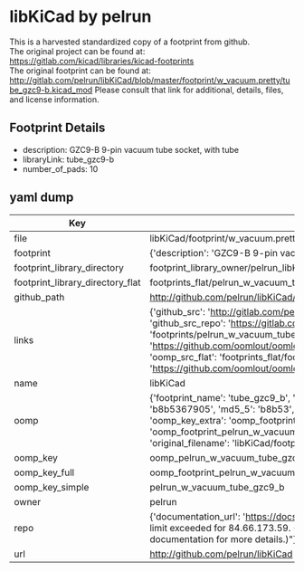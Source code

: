 # libKiCad by pelrun  
This is a harvested standardized copy of a footprint from github.  
The original project can be found at:  
https://gitlab.com/kicad/libraries/kicad-footprints  
The original footprint can be found at:
http://gitlab.com/pelrun/libKiCad/blob/master/footprint/w_vacuum.pretty/tube_gzc9-b.kicad_mod
Please consult that link for additional, details, files, and license information.  
## Footprint Details
* description: GZC9-B 9-pin vacuum tube socket, with tube  
* libraryLink: tube_gzc9-b  
* number_of_pads: 10  
## yaml dump  
| Key | Value |  
| --- | --- |  
| file | libKiCad/footprint/w_vacuum.pretty/tube_gzc9-b.kicad_mod |  
| footprint | {'description': 'GZC9-B 9-pin vacuum tube socket, with tube', 'libraryLink': 'tube_gzc9-b', 'number_of_pads': 10} |  
| footprint_library_directory | footprint_library_owner/pelrun_libKiCad |  
| footprint_library_directory_flat | footprints_flat/pelrun_w_vacuum_tube_gzc9_b/working |  
| github_path | http://github.com/pelrun/libKiCad/blob/master/footprint/w_vacuum.pretty/tube_gzc9-b.kicad_mod |  
| links | {'github_src': 'http://gitlab.com/pelrun/libKiCad/blob/master/footprint/w_vacuum.pretty/tube_gzc9-b.kicad_mod', 'github_src_repo': 'https://gitlab.com/kicad/libraries/kicad-footprints', 'oomp_bot': 'footprints/pelrun_w_vacuum_tube_gzc9_b/working', 'oomp_bot_github': 'https://github.com/oomlout/oomlout_oomp_footprint_bot/tree/main/footprints/pelrun_w_vacuum_tube_gzc9_b/working', 'oomp_src_flat': 'footprints_flat/footprints_flat/pelrun_w_vacuum_tube_gzc9_b/working', 'oomp_src_flat_github': 'https://github.com/oomlout/oomlout_oomp_footprint_src/tree/main/footprints_flat/pelrun_w_vacuum_tube_gzc9_b/working'} |  
| name | libKiCad |  
| oomp | {'footprint_name': 'tube_gzc9_b', 'library_name': 'w_vacuum', 'md5': 'b8b536790573f071e1b09136aa6ad901', 'md5_10': 'b8b5367905', 'md5_5': 'b8b53', 'md5_6': 'b8b536', 'oomp_key': 'oomp_pelrun_w_vacuum_tube_gzc9_b', 'oomp_key_extra': 'oomp_footprint_pelrun_w_vacuum_tube_gzc9_b', 'oomp_key_full': 'oomp_footprint_pelrun_w_vacuum_tube_gzc9_b_b8b536', 'oomp_key_simple': 'pelrun_w_vacuum_tube_gzc9_b', 'original_filename': 'libKiCad/footprint/w_vacuum.pretty/tube_gzc9-b.kicad_mod', 'owner_name': 'pelrun'} |  
| oomp_key | oomp_pelrun_w_vacuum_tube_gzc9_b |  
| oomp_key_full | oomp_footprint_pelrun_w_vacuum_tube_gzc9_b |  
| oomp_key_simple | pelrun_w_vacuum_tube_gzc9_b |  
| owner | pelrun |  
| repo | {'documentation_url': 'https://docs.github.com/rest/overview/resources-in-the-rest-api#rate-limiting', 'message': "API rate limit exceeded for 84.66.173.59. (But here's the good news: Authenticated requests get a higher rate limit. Check out the documentation for more details.)"} |  
| url | http://github.com/pelrun/libKiCad |  

